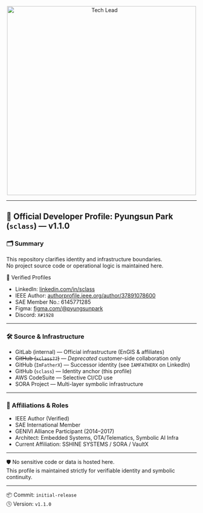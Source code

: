 <p align="center">
  <img src="https://raw.githubusercontent.com/USERNAME/REPO/main/assets/tech-lead-boxed.xclass.fig.2025.04.12.png" alt="Tech Lead" width="500"/>
</p>

---

## 🧭 Official Developer Profile: Pyungsun Park (`sclass`) — v1.1.0

### 🗂 Summary
This repository clarifies identity and infrastructure boundaries.  
No project source code or operational logic is maintained here.

🔗 Verified Profiles  
- LinkedIn: [linkedin.com/in/sclass](https://www.linkedin.com/in/sclass)  
- IEEE Author: [authorprofile.ieee.org/author/37891078600](https://authorprofile.ieee.org/author/37891078600)  
- SAE Member No.: 6145771285  
- Figma: [figma.com/@pyungsunpark](https://www.figma.com/@pyungsunpark)  
- Discord: `X#1928`

---

### 🛠 Source & Infrastructure

- GitLab (internal) — Official infrastructure (EnGIS & affiliates)  
- ~~GitHub (`xclass??`)~~ — *Deprecated* customer-side collaboration only  
- GitHub (`ImFatherX`) — Successor identity (see `IAMFATHERX` on LinkedIn)  
- GitHub (`sclass`) — Identity anchor (this profile)  
- AWS CodeSuite — Selective CI/CD use  
- SORA Project — Multi-layer symbolic infrastructure

---

### 🧾 Affiliations & Roles

- IEEE Author (Verified)  
- SAE International Member  
- GENIVI Alliance Participant (2014–2017)  
- Architect: Embedded Systems, OTA/Telematics, Symbolic AI Infra  
- Current Affiliation: SSHINE SYSTEMS / SORA / VaultX

---

🛡️ No sensitive code or data is hosted here.  
This profile is maintained strictly for verifiable identity and symbolic continuity.

---

📦 Commit: `initial-release`  
🕓 Version: `v1.1.0`
